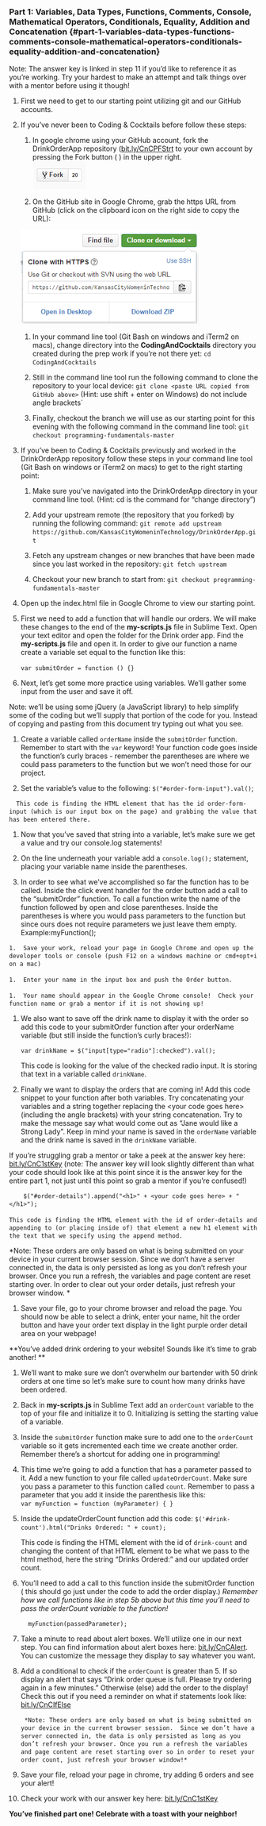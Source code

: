 ### Part 1:  Variables, Data Types, Functions, Comments, Console, Mathematical Operators, Conditionals, Equality, Addition and Concatenation {#part-1-variables-data-types-functions-comments-console-mathematical-operators-conditionals-equality-addition-and-concatenation}

Note: The answer key is linked in step 11 if you’d like to reference it as you’re working.  Try your hardest to make an attempt and talk things over with a mentor before using it though!

1.  First we need to get to our starting point utilizing git and our GitHub accounts.

  1.  If you’ve never been to Coding &amp; Cocktails before follow these steps:

      1.  In google chrome using your GitHub account, fork the DrinkOrderApp repository ([bit.ly/CnCPFStrt](http://bit.ly/CnCPFStrt) to your own account by pressing the Fork button (                                                   ) in the upper right.<br>     ![Capture.PNG](/images/image00.png)

      1.  On the GitHub site in Google Chrome, grab the https URL from GitHub (click on the clipboard icon on the right side to copy the URL):<br>

        ![Capture.PNG](/images/image01.png)

      1.  In your command line tool (Git Bash on windows and iTerm2 on macs), change directory into the **CodingAndCocktails** directory you created during the prep work if you’re not there yet: `cd CodingAndCocktails`

      1.  Still in the command line tool run the following command to clone the repository to your local device: `git clone <paste URL copied from GitHub above>` (Hint: use shift + enter on Windows) do not include angle brackets`

      1.  Finally, checkout the branch we will use as our starting point for this evening with the following command in the command line tool: `git checkout programming-fundamentals-master`

  1.  If you’ve been to Coding &amp; Cocktails previously and worked in the DrinkOrderApp repository follow these steps in your command line tool (Git Bash on windows or iTerm2 on macs) to get to the right starting point:

      1.  Make sure you’ve navigated into the DrinkOrderApp directory in your command line tool. (Hint: cd is the command for “change directory”)

      1.  Add your upstream remote (the repository that you forked) by running the following command:  `git remote add upstream https://github.com/KansasCityWomeninTechnology/DrinkOrderApp.git`

      1.  Fetch any upstream changes or new branches that have been made since you last worked in the repository: `git fetch upstream`

      1.  Checkout your new branch to start from: `git checkout programming-fundamentals-master`

1.  Open up the index.html file in Google Chrome to view our starting point.

1.  First we need to add a function that will handle our orders. We will make these changes  to the end of  the **my-scripts.js** file in Sublime Text. Open your text editor and open the folder for the Drink order app.  Find the **my-scripts.js** file and open it. In order to give our function a name create a variable set equal to the function like this:

    `var submitOrder = function () {}`

1.  Next, let’s get some more practice using variables.  We’ll  gather some input from the user and save it off.

  Note: we’ll be using some jQuery (a JavaScript library) to help simplify some of the coding but we’ll supply that portion of the code for you.  Instead of copying and pasting from this document try typing out what you see.

  1.  Create a variable called `orderName` inside the `submitOrder` function.  Remember to start with the `var` keyword! Your function code goes inside the function’s curly braces - remember the parentheses are where we could pass parameters to the function but we won’t need those for our project.

   1.  Set the variable’s value to the following: `$("#order-form-input").val()`; 

      This code is finding the HTML element that has the id order-form-input (which is our input box on the page) and grabbing the value that has been entered there.

1.  Now that you’ve saved that string into a variable, let’s make sure we get a value and try our console.log statements!

  1.  On the line underneath your variable add a `console.log();` statement, placing your variable name inside the parentheses.

  1.  In order to see what we’ve accomplished so far the function has to be called.  Inside the click event handler for the order button add a call to the “submitOrder” function.  To call a function write the name of the function followed by open and close parentheses.  Inside the parentheses is where you would pass parameters to the function but since ours does not require parameters we just leave them empty. Example:myFunction();

    1.  Save your work, reload your page in Google Chrome and open up the developer tools or console (push F12 on a windows machine or cmd+opt+i on a mac)

    1.  Enter your name in the input box and push the Order button.  

    1.  Your name should appear in the Google Chrome console!  Check your function name or grab a mentor if it is not showing up!

1.  We also want to save off the drink name to display it with the order so add this code to your submitOrder function after your orderName variable (but still inside the function’s curly braces!):

        var drinkName = $("input[type="radio"]:checked").val();

       This code is looking for the value of the checked radio input.  It is storing that text in a variable called `drinkName`.  

1.  Finally we want to display the orders that are coming in! Add this code snippet to your function after both variables.  Try concatenating your variables and a string together replacing the &lt;your code goes here&gt; (including the angle brackets) with your string concatenation.  Try to make the message say what would come out as “Jane would like a Strong Lady”. Keep in mind your name is saved in the `orderName` variable and the drink name is saved in the `drinkName` variable.

  If you’re struggling grab a mentor or take a peek at the answer key here: [bit.ly/CnC1stKey](https://www.google.com/url?q=http://bit.ly/CnC1stKey&sa=D&ust=1478494043517000&usg=AFQjCNH_ciqas6E-dHypgorOqxTz9ponUQ) (note: The answer key will look slightly different than what your code should look like at this point since it is the answer key for the entire part 1, not just until this point so grab a mentor if you’re confused!)

        $("#order-details").append("<h1>" + <your code goes here> + "</h1>");

    This code is finding the HTML element with the id of order-details and appending to (or placing inside of) that element a new h1 element with the text that we specify using the append method.

  *Note: These orders are only based on what is being submitted on your device in your current browser session. Since we don’t have a server connected in, the data is only persisted as long as you don’t refresh your browser. Once you run a refresh, the variables and page content are reset starting over.  In order to clear out your order details, just refresh your browser window.
*
1.  Save your file, go to your chrome browser and reload the page.  You should now be able to select a drink, enter your name, hit the order button and have your order text display in the light purple order detail area on your webpage!

  **You’ve added drink ordering to your website! Sounds like it’s time to grab another!
**
1.  We’ll want to make sure we don’t overwhelm our bartender with 50 drink orders at one time so let’s make sure to count how many drinks have been ordered.  

  1.  Back in **my-scripts.js** in Sublime Text add an `orderCount` variable to the top of your file and initialize it to 0\.  Initializing is setting the starting value of a variable.

  1.  Inside the `submitOrder` function make sure to add one to the `orderCount` variable so it gets incremented each time we create another order. Remember there’s a shortcut for adding one in programming! 

  1.  This time we’re going to add a function that has a parameter passed to it.  Add a new function to your file called `updateOrderCount`.  Make sure you pass a parameter to this function called `count`.  Remember to pass a parameter that you add it inside the parenthesis like this:<br> `var myFunction = function (myParameter) { }`

  1.  Inside the updateOrderCount function add this code: `$('#drink-count').html("Drinks Ordered: " + count);`

      This code is finding the HTML element with the id of `drink-count` and changing the content of that HTML element to be what we pass to the html method, here the string “Drinks Ordered:” and our updated order count.

  1.  You’ll need to add a call to this function inside the submitOrder function ( this should go just under the code to add the order display.)  *Remember how we call functions like in step 5b above but this time you’ll need to pass the orderCount variable to the function!*

            myFunction(passedParameter);

   1.  Take a minute to read about alert boxes.  We’ll utilize one in our next step.  You can find information about alert boxes here: [bit.ly/CnCAlert](http://bit.ly/CnCAlert). You can customize the message they display to say whatever you want.

  1.  Add a conditional to check if the `orderCount` is greater than 5\.  If so display an alert that says “Drink order queue is full.  Please try ordering again in a few minutes.” Otherwise (else) add the order to the display! Check this out if you need a reminder on what if statements look like: [bit.ly/CnCIfElse](http://bit.ly/CnCIfElse)

           *Note: These orders are only based on what is being submitted on your device in the current browser session.  Since we don’t have a server connected in, the data is only persisted as long as you don’t refresh your browser. Once you run a refresh the variables and page content are reset starting over so in order to reset your order count, just refresh your browser window!*

1.  Save your file, reload your page in chrome, try adding 6 orders and see your alert!

1.  Check your work with our answer key here: [bit.ly/CnC1stKey](http://bit.ly/CnC1stKey)

**You’ve finished part one! Celebrate with a toast with your neighbor!**